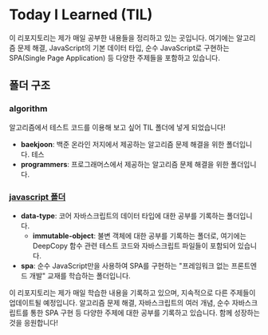 # Today I Learned (TIL)

이 리포지토리는 제가 매일 공부한 내용들을 정리하고 있는 곳입니다. 여기에는 알고리즘 문제 해결, JavaScript의 기본 데이터 타입, 순수 JavaScript로 구현하는 SPA(Single Page Application) 등 다양한 주제들을 포함하고 있습니다.

## 폴더 구조

### algorithm

알고리즘에서 테스트 코드를 이용해 보고 싶어 TIL 폴더에 넣게 되었습니다!

- **baekjoon**: 백준 온라인 저지에서 제공하는 알고리즘 문제 해결을 위한 폴더입니다. 테스
- **programmers**: 프로그래머스에서 제공하는 알고리즘 문제 해결을 위한 폴더입니다.

### [javascript 폴더](https://github.com/SeokHoChoi/TIL/tree/main/javascript)

- **data-type**: 코어 자바스크립트의 데이터 타입에 대한 공부를 기록하는 폴더입니다.
  - **immutable-object**: 불변 객체에 대한 공부를 기록하는 폴더로, 여기에는 DeepCopy 함수 관련 테스트 코드와 자바스크립트 파일들이 포함되어 있습니다.
- **spa**: 순수 JavaScript만을 사용하여 SPA를 구현하는 "프레임워크 없는 프론트엔드 개발" 교재를 학습하는 폴더입니다.

이 리포지토리는 제가 매일 학습한 내용을 기록하고 있으며, 지속적으로 다른 주제들이 업데이트될 예정입니다. 알고리즘 문제 해결, 자바스크립트의 여러 개념, 순수 자바스크립트를 통한 SPA 구현 등 다양한 주제에 대한 공부를 기록하고 있습니다. 함께 성장하는 것을 응원합니다!
